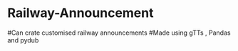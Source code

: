 # Railway-Announcement
#Can crate customised railway announcements
#Made using gTTs , Pandas and pydub
